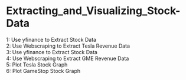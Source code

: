 # Extracting_and_Visualizing_Stock-Data <br>
1: Use yfinance to Extract Stock Data <br>
2: Use Webscraping to Extract Tesla Revenue Data <br>
3: Use yfinance to Extract Stock Data <br>
4: Use Webscraping to Extract GME Revenue Data <br>
5: Plot Tesla Stock Graph <br>
6: Plot GameStop Stock Graph <br>
